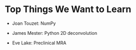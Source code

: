 Top Things We Want to Learn
===========================

* Joan Touzet: NumPy

* James Mester: Python 2D deconvolution

* Eve Lake: Preclinical MRA